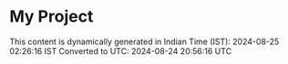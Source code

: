 # My Project

This content is dynamically generated in Indian Time (IST): 2024-08-25 02:26:16 IST
Converted to UTC: 2024-08-24 20:56:16 UTC
